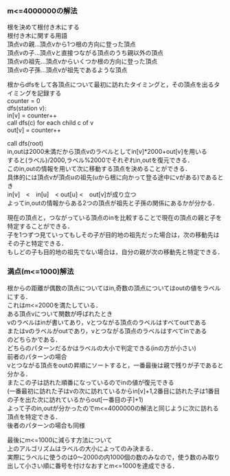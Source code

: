 ### m<=4000000の解法
根を決めて根付き木にする  
根付き木に関する用語  
頂点vの親...頂点vから1つ根の方向に登った頂点  
頂点vの子...頂点vと直接つながる頂点のうち親以外の頂点  
頂点vの祖先...頂点vからいくつか根の方向に登った頂点  
頂点vの子孫...頂点vが祖先であるような頂点  

根からdfsをして各頂点について最初に訪れたタイミングと，その頂点を出るタイミングを記録する  
counter = 0  
dfs(station v):  
    in[v] = counter++  
    call dfs(c) for each child c of v  
    out[v] = counter++  
 
call dfs(root)  
in,outは2000未満だから頂点vのラベルとしてin[v]*2000+out[v]を用いる  
すると(ラベル)/2000,ラベル%2000でそれぞれin,outを復元できる．  
このin,outの情報を用いて次に移動する頂点を決めることができる．  
具体的には頂点vが頂点uの祖先(uから根に向かって登る途中にvがある)であるとき  
in[v]　<　in[u]　< out[u] <　out[v]が成り立つ  
よってin,outの情報からある2つの頂点が祖先と子孫の関係にあるかが分かる．  

現在の頂点と，つながっている頂点のinを比較することで現在の頂点の親と子を特定することができる．  
子を1つずつ見ていってもしその子が目的地の祖先だった場合は，次の移動先はその子と特定できる．  
もしどの子も目的地の祖先でない場合は，自分の親が次の移動先と特定できる．  

### 満点(m<=1000)解法
根からの距離が偶数の頂点についてはin,奇数の頂点についてはoutの値をラベルにする．  
これはm<=2000を満たしている．  
ある頂点vについて関数が呼ばれたとき  
vのラベルはinが書いてあり，vとつながる頂点のラベルはすべてoutである  
またはvのラベルがoutであり，vとつながる頂点のラベルはすべてinである  
のどちらかである．  
どちらのパターンだるかはラベルの大小で判定できる(inの方が小さい)  
前者のパターンの場合  
vとつながる頂点をoutの昇順にソートすると，一番最後は親で残りが子であると分かる．  
またこの子は訪れた順番になっているのでinの値が復元できる  
(一番最初に訪れた子はvの次に訪れているからin[v]+1,2番目に訪れた子は1番目の子を出た次に訪れているからout[一番目の子]+1)  
よって子のin,outが分かったのでm<=4000000の解法と同じように次に訪れる頂点を特定できる．  
後者のパターンの場合も同様  

最後にm<=1000に減らす方法について  
上のアルゴリズムはラベルの大小によってのみ決まる．  
実際にラベルに使うのは0～2000の内1000個の数のみなので，使う数のみ取り出して小さい順に番号を付けなおすとm<=1000を達成できる．  

